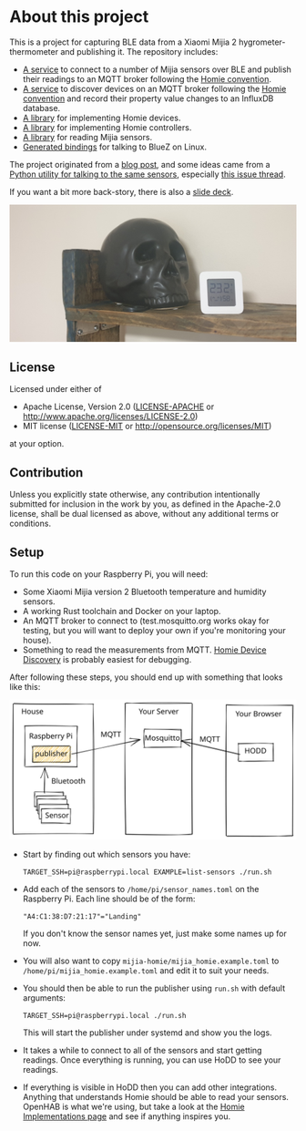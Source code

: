 # About this project

This is a project for capturing BLE data from a Xiaomi Mijia 2
hygrometer-thermometer and publishing it. The repository includes:

- [A service](./mijia-homie) to connect to a number of Mijia sensors over BLE and publish their readings to an MQTT broker following the [Homie convention](https://homieiot.github.io/).
- [A service](./homie-influx) to discover devices on an MQTT broker following the [Homie convention](https://homieiot.github.io/) and record their property value changes to an InfluxDB database.
- [A library](./homie-device) for implementing Homie devices.
- [A library](./homie-controller) for implementing Homie controllers.
- [A library](./mijia) for reading Mijia sensors.
- [Generated bindings](./bluez-generated) for talking to BlueZ on Linux.

The project originated from a
[blog post](https://dev.to/lcsfelix/using-rust-blurz-to-capture-bluetooth-messages-9f-temp-slug-3838740?preview=259783675da772c58dae7c7ec5e06fd3e9746205826a13f6c39fcdefba2e37713113f2b21f1aeade314f556d37c2bc59e2c0b128499dd616d3622327),
and some ideas came from a
[Python utility for talking to the same sensors](https://github.com/JsBergbau/MiTemperature2),
especially [this issue thread](https://github.com/JsBergbau/MiTemperature2/issues/1).

If you want a bit more back-story, there is also a [slide deck](https://alsuren.github.io/mijia-homie/docs/presentation/).

![Serving Suggestion](./docs/presentation/title.jpg)

## License

Licensed under either of

- Apache License, Version 2.0
  ([LICENSE-APACHE](LICENSE-APACHE) or http://www.apache.org/licenses/LICENSE-2.0)
- MIT license
  ([LICENSE-MIT](LICENSE-MIT) or http://opensource.org/licenses/MIT)

at your option.

## Contribution

Unless you explicitly state otherwise, any contribution intentionally submitted
for inclusion in the work by you, as defined in the Apache-2.0 license, shall be
dual licensed as above, without any additional terms or conditions.

## Setup

To run this code on your Raspberry Pi, you will need:

- Some Xiaomi Mijia version 2 Bluetooth temperature and humidity sensors.
- A working Rust toolchain and Docker on your laptop.
- An MQTT broker to connect to (test.mosquitto.org works okay for testing, but you will want to deploy your own if you're monitoring your house).
- Something to read the measurements from MQTT. [Homie Device Discovery](https://rroemhild.github.io/hodd/) is probably easiest for debugging.

After following these steps, you should end up with something that looks like this:

![System overview](./docs/setup-system-overview.svg)

- Start by finding out which sensors you have:

      TARGET_SSH=pi@raspberrypi.local EXAMPLE=list-sensors ./run.sh

- Add each of the sensors to `/home/pi/sensor_names.toml` on the Raspberry Pi. Each line should be of the form:

      "A4:C1:38:D7:21:17"="Landing"

  If you don't know the sensor names yet, just make some names up for now.

- You will also want to copy `mijia-homie/mijia_homie.example.toml` to `/home/pi/mijia_homie.example.toml` and edit it to suit your needs.

- You should then be able to run the publisher using `run.sh` with default arguments:

      TARGET_SSH=pi@raspberrypi.local ./run.sh

  This will start the publisher under systemd and show you the logs.

- It takes a while to connect to all of the sensors and start getting readings. Once everything is running, you can use HoDD to see your readings.

- If everything is visible in HoDD then you can add other integrations. Anything that understands Homie should be able to read your sensors. OpenHAB is what we're using, but take a look at the [Homie Implementations page](https://homieiot.github.io/implementations/) and see if anything inspires you.
